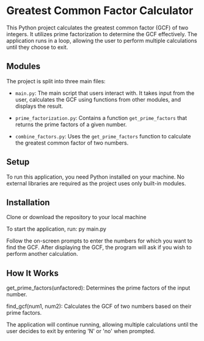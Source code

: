 # Greatest Common Factor Calculator

This Python project calculates the greatest common factor (GCF) of two integers. It utilizes prime factorization to determine the GCF effectively. The application runs in a loop, allowing the user to perform multiple calculations until they choose to exit.

## Modules

The project is split into three main files:

- `main.py`: The main script that users interact with. It takes input from the user, calculates the GCF using functions from other modules, and displays the result.
  
- `prime_factorization.py`: Contains a function `get_prime_factors` that returns the prime factors of a given number.
  
- `combine_factors.py`: Uses the `get_prime_factors` function to calculate the greatest common factor of two numbers.

## Setup

To run this application, you need Python installed on your machine. No external libraries are required as the project uses only built-in modules.

## Installation

Clone or download the repository to your local machine

To start the application, run: py main.py

Follow the on-screen prompts to enter the numbers for which you want to find the GCF. After displaying the GCF, the program will ask if you wish to perform another calculation.

## How It Works
get_prime_factors(unfactored): Determines the prime factors of the input number.

find_gcf(num1, num2): Calculates the GCF of two numbers based on their prime factors.

The application will continue running, allowing multiple calculations until the user decides to exit by entering 'N' or 'no' when prompted.
